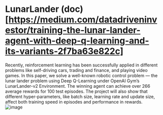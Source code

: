 # LunarLander (doc)[https://medium.com/datadriveninvestor/training-the-lunar-lander-agent-with-deep-q-learning-and-its-variants-2f7ba63e822c]
Recently, reinforcement learning has been successfully applied in different problems like self-driving cars, trading and finance, and playing video games. In this paper, we solve a well-known robotic control problem — the lunar lander problem using Deep Q-Learning under OpenAI Gym’s LunarLander-v2 Environment. The winning agent can achieve over 266 average rewards for 100 test episodes. The project will also show that different hyper-parameters, like batch size, learning rate and update size, affect both training speed in episodes and performance in rewards.
![image](https://github.com/user-attachments/assets/64cf0eeb-2447-4d86-bdc4-fa3df768809b)

